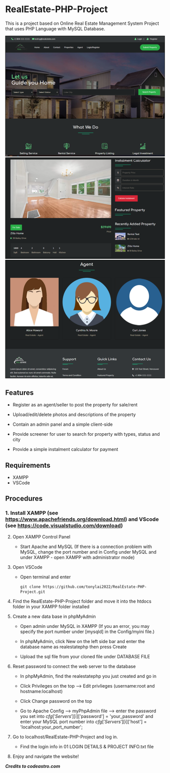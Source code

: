 # RealEstate-PHP-Project

This is a project based on Online Real Estate Management System Project that uses PHP Language with MySQL Database.

<img src="./images/screenshot1.PNG" style="border: 1px solid black; width: 600px">
<img src="./images/screenshot2.PNG" style="border: 1px solid black; width: 600px">
<img src="./images/screenshot3.PNG" style="border: 1px solid black; width: 600px">

## Features

   * Register as an agent/seller to post the property for sale/rent

   * Upload/edit/delete photos and descriptions of the property

   * Contain an admin panel and a simple client-side

   * Provide screener for user to search for property with types, status and city
   
   * Provide a simple instalment calculator for payment


## Requirements

- XAMPP
- VSCode

## Procedures

### 1. Install XAMPP (see https://www.apachefriends.org/download.html) and VScode (see https://code.visualstudio.com/download)

2. Open XAMPP Control Panel

   * Start Apache and MySQL (If there is a connection problem with MySQL, change the port number and in Config under MySQL and under XAMPP - open XAMPP with administrator mode)

3. Open VSCode

   * Open terminal and enter

      ```
      git clone https://github.com/tonylai2022/RealEstate-PHP-Project.git 
      ```

4. Find the RealEstate-PHP-Project folder and move it into the htdocs folder in your XAMPP folder installed

5. Create a new data base in phpMyAdmin

   * Open admin under MySQL in XAMPP (If you an error, you may specify the port number under [mysqld] in the Config/myini file.)

   * In phpMyAdmin, click New on the left side bar and enter the database name as realestatephp then press Create 

   * Upload the sql file from your cloned file under DATABASE FILE

6. Reset password to connect the web server to the database

   * In phpMyAdmin, find the realestatephp you just created and go in

   * Click Privileges on the top --> Edit privlieges (username:root and hostname:localhost)

   * Click Change password on the top

   * Go to Apache Config --> myPhpAdmin file --> enter the password you set into $cfg['Servers'][$i]['password'] = 'your_password' and enter your MySQL port number into $cfg['Servers'][$i]['host'] = 'localhost:your_port_number';

7. Go to localhost/RealEstate-PHP-Project and log in.

   * Find the login info in 01 LOGIN DETAILS & PROJECT INFO.txt file

8. Enjoy and navigate the website!

***Credits to codeastro.com***
